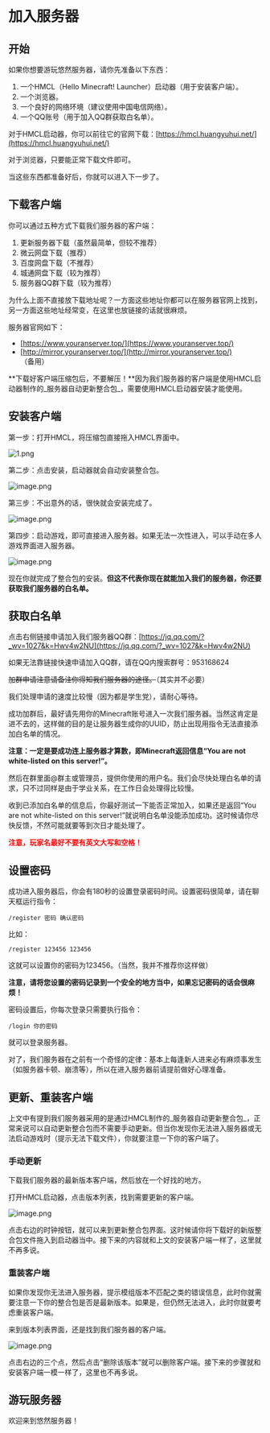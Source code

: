 # 加入服务器

## 开始
如果你想要游玩悠然服务器，请你先准备以下东西：

1. 一个HMCL（Hello Minecraft! Launcher）启动器（用于安装客户端）。
2. 一个浏览器。
3. 一个良好的网络环境（建议使用中国电信网络）。
4. 一个QQ账号（用于加入QQ群获取白名单）。

对于HMCL启动器，你可以前往它的官网下载：[https://hmcl.huangyuhui.net/](https://hmcl.huangyuhui.net/)

对于浏览器，只要能正常下载文件即可。

当这些东西都准备好后，你就可以进入下一步了。

## 下载客户端

你可以通过五种方式下载我们服务器的客户端：

1. 更新服务器下载（虽然最简单，但较不推荐）
2. 微云网盘下载（推荐）
3. 百度网盘下载（不推荐）
4. 城通网盘下载（较为推荐）
5. 服务器QQ群下载（较为推荐）

为什么上面不直接放下载地址呢？一方面这些地址你都可以在服务器官网上找到，另一方面这些地址经常变，在这里也放链接的话就很麻烦。

服务器官网如下：

- [https://www.youranserver.top/](https://www.youranserver.top/)
- [http://mirror.youranserver.top/](http://mirror.youranserver.top/) （备用）

**下载好客户端压缩包后，不要解压！**因为我们服务器的客户端是使用HMCL启动器制作的_服务器自动更新整合包_，需要使用HMCL启动器安装才能使用。

## 安装客户端

第一步：打开HMCL，将压缩包直接拖入HMCL界面中。

![1.png](https://s2.loli.net/2022/12/20/rsjpbQBTmhP6aF8.png)

第二步：点击安装，启动器就会自动安装整合包。

![image.png](https://s2.loli.net/2022/12/20/ghLCWBxljzwu3JK.png)

第三步：不出意外的话，很快就会安装完成了。

![image.png](https://s2.loli.net/2022/12/20/Lwol8feQGCXScyE.png)

第四步：启动游戏，即可直接进入服务器。如果无法一次性进入，可以手动在多人游戏界面进入服务器。

![image.png](https://s2.loli.net/2022/12/20/xsWTYdU8NGpeaA3.png)

现在你就完成了整合包的安装。**但这不代表你现在就能加入我们的服务器，你还要获取我们服务器的白名单。**

## 获取白名单

点击右侧链接申请加入我们服务器QQ群：[https://jq.qq.com/?_wv=1027&k=Hwv4w2NU](https://jq.qq.com/?_wv=1027&k=Hwv4w2NU) 

如果无法靠链接快速申请加入QQ群，请在QQ内搜索群号：953168624

~~加群申请注意请备注你得知我们服务器的途径。~~（其实并不必要）

我们处理申请的速度比较慢（因为都是学生党），请耐心等待。


成功加群后，最好请先用你的Minecraft账号进入一次我们服务器。当然这肯定是进不去的，这样做的目的是让服务器生成你的UUID，防止出现用指令无法直接添加白名单的情况。

**注意：一定是要成功连上服务器才算数，即Minecraft返回信息“You are not white-listed on this server!”。**

然后在群里面@群主或管理员，提供你使用的用户名。我们会尽快处理白名单的请求，只不过同样是由于学业关系，在工作日会处理得比较慢。

收到已添加白名单的信息后，你最好测试一下能否正常加入，如果还是返回“You are not white-listed on this server!”就说明白名单没能添加成功。这时候请你尽快反馈，不然可能就要等到次日才能处理了。

**<p style="color:red;">注意，玩家名最好不要有英文大写和空格！</p>**

## 设置密码

成功进入服务器后，你会有180秒的设置登录密码时间。设置密码很简单，请在聊天框运行指令：

`/register 密码 确认密码`

比如：

`/register 123456 123456`

这就可以设置你的密码为123456。（当然，我并不推荐你这样做）

**注意，请将您设置的密码记录到一个安全的地方当中，如果忘记密码的话会很麻烦！**

密码设置后，你每次登录只需要执行指令：

`/login 你的密码`

就可以登录服务器。


对了，我们服务器在之前有一个奇怪的定律：基本上每逢新人进来必有麻烦事发生（如服务器卡顿、崩溃等），所以在进入服务器前请提前做好心理准备。

## 更新、重装客户端

上文中有提到我们服务器采用的是通过HMCL制作的_服务器自动更新整合包_，正常来说可以自动更新整合包而不需要手动更新。但当你发现你无法进入服务器或无法启动游戏时（提示无法下载文件），你就要注意一下你的客户端了。

### 手动更新

下载我们服务器的最新版本客户端，然后放在一个好找的地方。

打开HMCL启动器，点击版本列表，找到需要更新的客户端。

![image.png](https://s2.loli.net/2022/12/20/HSt2vAVxkTjZsrJ.png)

点击右边的时钟按钮，就可以来到更新整合包界面。这时候请你将下载好的新版整合包文件拖入到启动器当中。接下来的内容就和上文的安装客户端一样了，这里就不再多说。

### 重装客户端

如果你发现你无法进入服务器，提示模组版本不匹配之类的错误信息，此时你就需要注意一下你的整合包是否是最新版本。如果是，但仍然无法进入，此时你就要考虑重装客户端。

来到版本列表界面，还是找到我们服务器的客户端。

![image.png](https://s2.loli.net/2022/12/20/HSt2vAVxkTjZsrJ.png)

点击右边的三个点，然后点击“删除该版本”就可以删除客户端。接下来的步骤就和安装客户端一模一样了，这里也不再多说。

## 游玩服务器

欢迎来到悠然服务器！
